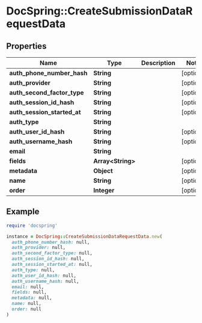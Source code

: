 # DocSpring::CreateSubmissionDataRequestData

## Properties

| Name | Type | Description | Notes |
| ---- | ---- | ----------- | ----- |
| **auth_phone_number_hash** | **String** |  | [optional] |
| **auth_provider** | **String** |  | [optional] |
| **auth_second_factor_type** | **String** |  | [optional] |
| **auth_session_id_hash** | **String** |  | [optional] |
| **auth_session_started_at** | **String** |  | [optional] |
| **auth_type** | **String** |  |  |
| **auth_user_id_hash** | **String** |  | [optional] |
| **auth_username_hash** | **String** |  | [optional] |
| **email** | **String** |  |  |
| **fields** | **Array&lt;String&gt;** |  | [optional] |
| **metadata** | **Object** |  | [optional] |
| **name** | **String** |  | [optional] |
| **order** | **Integer** |  | [optional] |

## Example

```ruby
require 'docspring'

instance = DocSpring::CreateSubmissionDataRequestData.new(
  auth_phone_number_hash: null,
  auth_provider: null,
  auth_second_factor_type: null,
  auth_session_id_hash: null,
  auth_session_started_at: null,
  auth_type: null,
  auth_user_id_hash: null,
  auth_username_hash: null,
  email: null,
  fields: null,
  metadata: null,
  name: null,
  order: null
)
```

